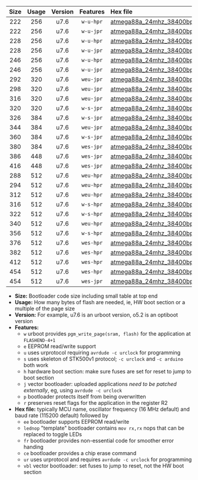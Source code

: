 |Size|Usage|Version|Features|Hex file|
|:-:|:-:|:-:|:-:|:--|
|222|256|u7.6|`w-u-hpr`|[atmega88a_24mhz_38400bps_ur.hex](https://raw.githubusercontent.com/stefanrueger/urboot/main/bootloaders/atmega88a/fcpu_24mhz/38400_bps/atmega88a_24mhz_38400bps_ur.hex)|
|222|256|u7.6|`w-u-jpr`|[atmega88a_24mhz_38400bps_ur_vbl.hex](https://raw.githubusercontent.com/stefanrueger/urboot/main/bootloaders/atmega88a/fcpu_24mhz/38400_bps/atmega88a_24mhz_38400bps_ur_vbl.hex)|
|228|256|u7.6|`w-u-hpr`|[atmega88a_24mhz_38400bps_lednop_ur.hex](https://raw.githubusercontent.com/stefanrueger/urboot/main/bootloaders/atmega88a/fcpu_24mhz/38400_bps/atmega88a_24mhz_38400bps_lednop_ur.hex)|
|228|256|u7.6|`w-u-jpr`|[atmega88a_24mhz_38400bps_lednop_ur_vbl.hex](https://raw.githubusercontent.com/stefanrueger/urboot/main/bootloaders/atmega88a/fcpu_24mhz/38400_bps/atmega88a_24mhz_38400bps_lednop_ur_vbl.hex)|
|246|256|u7.6|`w-u-hpr`|[atmega88a_24mhz_38400bps_lednop_fr_ur.hex](https://raw.githubusercontent.com/stefanrueger/urboot/main/bootloaders/atmega88a/fcpu_24mhz/38400_bps/atmega88a_24mhz_38400bps_lednop_fr_ur.hex)|
|246|256|u7.6|`w-u-jpr`|[atmega88a_24mhz_38400bps_lednop_fr_ur_vbl.hex](https://raw.githubusercontent.com/stefanrueger/urboot/main/bootloaders/atmega88a/fcpu_24mhz/38400_bps/atmega88a_24mhz_38400bps_lednop_fr_ur_vbl.hex)|
|292|320|u7.6|`weu-jpr`|[atmega88a_24mhz_38400bps_ee_ur_vbl.hex](https://raw.githubusercontent.com/stefanrueger/urboot/main/bootloaders/atmega88a/fcpu_24mhz/38400_bps/atmega88a_24mhz_38400bps_ee_ur_vbl.hex)|
|298|320|u7.6|`weu-jpr`|[atmega88a_24mhz_38400bps_ee_lednop_ur_vbl.hex](https://raw.githubusercontent.com/stefanrueger/urboot/main/bootloaders/atmega88a/fcpu_24mhz/38400_bps/atmega88a_24mhz_38400bps_ee_lednop_ur_vbl.hex)|
|316|320|u7.6|`weu-jpr`|[atmega88a_24mhz_38400bps_ee_lednop_fr_ur_vbl.hex](https://raw.githubusercontent.com/stefanrueger/urboot/main/bootloaders/atmega88a/fcpu_24mhz/38400_bps/atmega88a_24mhz_38400bps_ee_lednop_fr_ur_vbl.hex)|
|320|320|u7.6|`w-s-jpr`|[atmega88a_24mhz_38400bps_vbl.hex](https://raw.githubusercontent.com/stefanrueger/urboot/main/bootloaders/atmega88a/fcpu_24mhz/38400_bps/atmega88a_24mhz_38400bps_vbl.hex)|
|326|384|u7.6|`w-s-jpr`|[atmega88a_24mhz_38400bps_lednop_vbl.hex](https://raw.githubusercontent.com/stefanrueger/urboot/main/bootloaders/atmega88a/fcpu_24mhz/38400_bps/atmega88a_24mhz_38400bps_lednop_vbl.hex)|
|344|384|u7.6|`weu-jpr`|[atmega88a_24mhz_38400bps_ee_lednop_fr_ce_ur_vbl.hex](https://raw.githubusercontent.com/stefanrueger/urboot/main/bootloaders/atmega88a/fcpu_24mhz/38400_bps/atmega88a_24mhz_38400bps_ee_lednop_fr_ce_ur_vbl.hex)|
|360|384|u7.6|`w-s-jpr`|[atmega88a_24mhz_38400bps_lednop_fr_vbl.hex](https://raw.githubusercontent.com/stefanrueger/urboot/main/bootloaders/atmega88a/fcpu_24mhz/38400_bps/atmega88a_24mhz_38400bps_lednop_fr_vbl.hex)|
|380|384|u7.6|`wes-jpr`|[atmega88a_24mhz_38400bps_ee_vbl.hex](https://raw.githubusercontent.com/stefanrueger/urboot/main/bootloaders/atmega88a/fcpu_24mhz/38400_bps/atmega88a_24mhz_38400bps_ee_vbl.hex)|
|386|448|u7.6|`wes-jpr`|[atmega88a_24mhz_38400bps_ee_lednop_vbl.hex](https://raw.githubusercontent.com/stefanrueger/urboot/main/bootloaders/atmega88a/fcpu_24mhz/38400_bps/atmega88a_24mhz_38400bps_ee_lednop_vbl.hex)|
|416|448|u7.6|`wes-jpr`|[atmega88a_24mhz_38400bps_ee_lednop_fr_vbl.hex](https://raw.githubusercontent.com/stefanrueger/urboot/main/bootloaders/atmega88a/fcpu_24mhz/38400_bps/atmega88a_24mhz_38400bps_ee_lednop_fr_vbl.hex)|
|288|512|u7.6|`weu-hpr`|[atmega88a_24mhz_38400bps_ee_ur.hex](https://raw.githubusercontent.com/stefanrueger/urboot/main/bootloaders/atmega88a/fcpu_24mhz/38400_bps/atmega88a_24mhz_38400bps_ee_ur.hex)|
|294|512|u7.6|`weu-hpr`|[atmega88a_24mhz_38400bps_ee_lednop_ur.hex](https://raw.githubusercontent.com/stefanrueger/urboot/main/bootloaders/atmega88a/fcpu_24mhz/38400_bps/atmega88a_24mhz_38400bps_ee_lednop_ur.hex)|
|312|512|u7.6|`weu-hpr`|[atmega88a_24mhz_38400bps_ee_lednop_fr_ur.hex](https://raw.githubusercontent.com/stefanrueger/urboot/main/bootloaders/atmega88a/fcpu_24mhz/38400_bps/atmega88a_24mhz_38400bps_ee_lednop_fr_ur.hex)|
|316|512|u7.6|`w-s-hpr`|[atmega88a_24mhz_38400bps.hex](https://raw.githubusercontent.com/stefanrueger/urboot/main/bootloaders/atmega88a/fcpu_24mhz/38400_bps/atmega88a_24mhz_38400bps.hex)|
|322|512|u7.6|`w-s-hpr`|[atmega88a_24mhz_38400bps_lednop.hex](https://raw.githubusercontent.com/stefanrueger/urboot/main/bootloaders/atmega88a/fcpu_24mhz/38400_bps/atmega88a_24mhz_38400bps_lednop.hex)|
|340|512|u7.6|`weu-hpr`|[atmega88a_24mhz_38400bps_ee_lednop_fr_ce_ur.hex](https://raw.githubusercontent.com/stefanrueger/urboot/main/bootloaders/atmega88a/fcpu_24mhz/38400_bps/atmega88a_24mhz_38400bps_ee_lednop_fr_ce_ur.hex)|
|356|512|u7.6|`w-s-hpr`|[atmega88a_24mhz_38400bps_lednop_fr.hex](https://raw.githubusercontent.com/stefanrueger/urboot/main/bootloaders/atmega88a/fcpu_24mhz/38400_bps/atmega88a_24mhz_38400bps_lednop_fr.hex)|
|376|512|u7.6|`wes-hpr`|[atmega88a_24mhz_38400bps_ee.hex](https://raw.githubusercontent.com/stefanrueger/urboot/main/bootloaders/atmega88a/fcpu_24mhz/38400_bps/atmega88a_24mhz_38400bps_ee.hex)|
|382|512|u7.6|`wes-hpr`|[atmega88a_24mhz_38400bps_ee_lednop.hex](https://raw.githubusercontent.com/stefanrueger/urboot/main/bootloaders/atmega88a/fcpu_24mhz/38400_bps/atmega88a_24mhz_38400bps_ee_lednop.hex)|
|412|512|u7.6|`wes-hpr`|[atmega88a_24mhz_38400bps_ee_lednop_fr.hex](https://raw.githubusercontent.com/stefanrueger/urboot/main/bootloaders/atmega88a/fcpu_24mhz/38400_bps/atmega88a_24mhz_38400bps_ee_lednop_fr.hex)|
|454|512|u7.6|`wes-hpr`|[atmega88a_24mhz_38400bps_ee_lednop_fr_ce.hex](https://raw.githubusercontent.com/stefanrueger/urboot/main/bootloaders/atmega88a/fcpu_24mhz/38400_bps/atmega88a_24mhz_38400bps_ee_lednop_fr_ce.hex)|
|454|512|u7.6|`wes-jpr`|[atmega88a_24mhz_38400bps_ee_lednop_fr_ce_vbl.hex](https://raw.githubusercontent.com/stefanrueger/urboot/main/bootloaders/atmega88a/fcpu_24mhz/38400_bps/atmega88a_24mhz_38400bps_ee_lednop_fr_ce_vbl.hex)|

- **Size:** Bootloader code size including small table at top end
- **Usage:** How many bytes of flash are needed, ie, HW boot section or a multiple of the page size
- **Version:** For example, u7.6 is an urboot version, o5.2 is an optiboot version
- **Features:**
  + `w` urboot provides `pgm_write_page(sram, flash)` for the application at `FLASHEND-4+1`
  + `e` EEPROM read/write support
  + `u` uses urprotocol requiring `avrdude -c urclock` for programming
  + `s` uses skeleton of STK500v1 protocol; `-c urclock` and `-c arduino` both work
  + `h` hardware boot section: make sure fuses are set for reset to jump to boot section
  + `j` vector bootloader: uploaded applications *need to be patched externally*, eg, using `avrdude -c urclock`
  + `p` bootloader protects itself from being overwritten
  + `r` preserves reset flags for the application in the register R2
- **Hex file:** typically MCU name, oscillator frequency (16 MHz default) and baud rate (115200 default) followed by
  + `ee` bootloader supports EEPROM read/write
  + `lednop` "template" bootloader contains `mov rx,rx` nops that can be replaced to toggle LEDs
  + `fr` bootloader provides non-essential code for smoother error handing
  + `ce` bootloader provides a chip erase command
  + `ur` uses urprotocol and requires `avrdude -c urclock` for programming
  + `vbl` vector bootloader: set fuses to jump to reset, not the HW boot section
